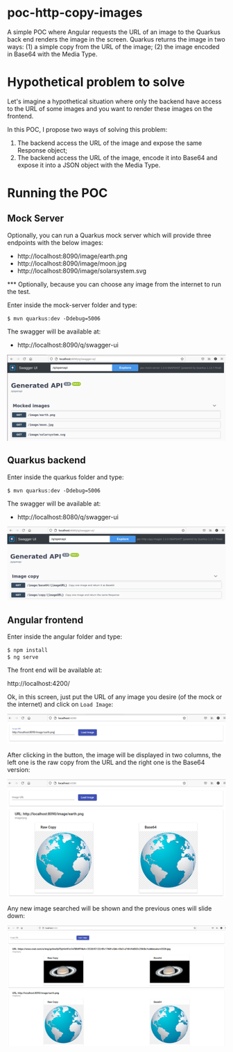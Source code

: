 # poc-http-copy-images

A simple POC where Angular requests the URL of an image to the Quarkus back end renders the image in the screen. Quarkus returns the image in two ways: (1) a simple copy from the URL of the image; (2) the image encoded in Base64 with the Media Type.

# Hypothetical problem to solve

Let's imagine a hypothetical situation where only the backend have access to the URL of some images and you want to render these images on the frontend.

In this POC, I propose two ways of solving this problem:
1. The backend access the URL of the image and expose the same Response object;
2. The backend access the URL of the image, encode it into Base64 and expose it into a JSON object with the Media Type.


# Running the POC

## Mock Server

Optionally, you can run a Quarkus mock server which will provide three endpoints with the below images:
- http://localhost:8090/image/earth.png
- http://localhost:8090/image/moon.jpg
- http://localhost:8090/image/solarsystem.svg

*** Optionally, because you can choose any image from the internet to run the test.

Enter inside the mock-server folder and type:
```
$ mvn quarkus:dev -Ddebug=5006
```

The swagger will be available at:
- http://localhost:8090/q/swagger-ui

![image](./docs/images/mock-server.png)

## Quarkus backend

Enter inside the quarkus folder and type:
```
$ mvn quarkus:dev -Ddebug=5006
```

The swagger will be available at:
- http://localhost:8080/q/swagger-ui

![image](./docs/images/quarkus-backend.png)

## Angular frontend

Enter inside the angular folder and type:
```
$ npm install
$ ng serve
```

The front end will be available at:

http://localhost:4200/

Ok, in this screen, just put the URL of any image you desire (of the mock or the internet) and click on `Load Image`:

![image](./docs/images/angular-put-url.png)

After clicking in the button, the image will be displayed in two columns, the left one is the raw copy from the URL and the right one is the Base64 version:

![image](./docs/images/angular-earth-image.png)

Any new image searched will be shown and the previous ones will slide down:

![image](./docs/images/angular-saturn-image.png)


